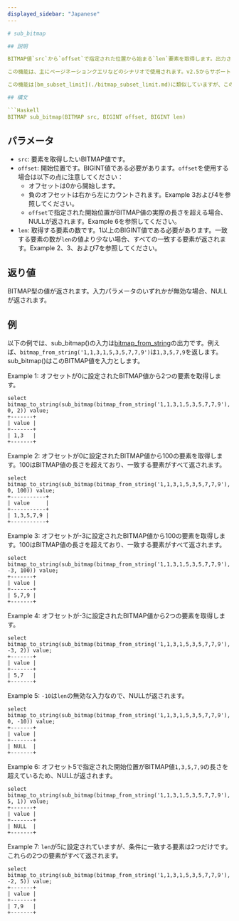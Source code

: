 ```yaml
---
displayed_sidebar: "Japanese"
---

# sub_bitmap

## 説明

BITMAP値`src`から`offset`で指定された位置から始まる`len`要素を取得します。出力される要素は、`src`のサブセットです。

この機能は、主にページネーションクエリなどのシナリオで使用されます。v2.5からサポートされています。

この機能は[bm_subset_limit](./bitmap_subset_limit.md)に類似していますが、この機能はオフセットから要素を取得するのに対し、bitmap_subset_limitは要素値（`start_range`）から要素を取得します。

## 構文

```Haskell
BITMAP sub_bitmap(BITMAP src, BIGINT offset, BIGINT len)
```

## パラメータ

- `src`: 要素を取得したいBITMAP値です。
- `offset`: 開始位置です。BIGINT値である必要があります。`offset`を使用する場合は以下の点に注意してください：
  - オフセットは0から開始します。
  - 負のオフセットは右から左にカウントされます。Example 3および4を参照してください。
  - `offset`で指定された開始位置がBITMAP値の実際の長さを超える場合、NULLが返されます。Example 6を参照してください。
- `len`: 取得する要素の数です。1以上のBIGINT値である必要があります。一致する要素の数が`len`の値より少ない場合、すべての一致する要素が返されます。Example 2、3、および7を参照してください。

## 返り値

BITMAP型の値が返されます。入力パラメータのいずれかが無効な場合、NULLが返されます。

## 例

以下の例では、sub_bitmap()の入力は[bitmap_from_string](./bitmap_from_string.md)の出力です。例えば、`bitmap_from_string('1,1,3,1,5,3,5,7,7,9')`は`1,3,5,7,9`を返します。sub_bitmap()はこのBITMAP値を入力とします。

Example 1: オフセットが0に設定されたBITMAP値から2つの要素を取得します。

```Plaintext
select bitmap_to_string(sub_bitmap(bitmap_from_string('1,1,3,1,5,3,5,7,7,9'), 0, 2)) value;
+-------+
| value |
+-------+
| 1,3   |
+-------+
```

Example 2: オフセットが0に設定されたBITMAP値から100の要素を取得します。100はBITMAP値の長さを超えており、一致する要素がすべて返されます。

```Plaintext
select bitmap_to_string(sub_bitmap(bitmap_from_string('1,1,3,1,5,3,5,7,7,9'), 0, 100)) value;
+-----------+
| value     |
+-----------+
| 1,3,5,7,9 |
+-----------+
```

Example 3: オフセットが-3に設定されたBITMAP値から100の要素を取得します。100はBITMAP値の長さを超えており、一致する要素がすべて返されます。

```Plaintext
select bitmap_to_string(sub_bitmap(bitmap_from_string('1,1,3,1,5,3,5,7,7,9'), -3, 100)) value;
+-------+
| value |
+-------+
| 5,7,9 |
+-------+
```

Example 4: オフセットが-3に設定されたBITMAP値から2つの要素を取得します。

```Plaintext
select bitmap_to_string(sub_bitmap(bitmap_from_string('1,1,3,1,5,3,5,7,7,9'), -3, 2)) value;
+-------+
| value |
+-------+
| 5,7   |
+-------+
```

Example 5: `-10`は`len`の無効な入力なので、NULLが返されます。

```Plaintext
select bitmap_to_string(sub_bitmap(bitmap_from_string('1,1,3,1,5,3,5,7,7,9'), 0, -10)) value;
+-------+
| value |
+-------+
| NULL  |
+-------+
```

Example 6: オフセット5で指定された開始位置がBITMAP値`1,3,5,7,9`の長さを超えているため、NULLが返されます。

```Plain
select bitmap_to_string(sub_bitmap(bitmap_from_string('1,1,3,1,5,3,5,7,7,9'), 5, 1)) value;
+-------+
| value |
+-------+
| NULL  |
+-------+
```

Example 7: `len`が5に設定されていますが、条件に一致する要素は2つだけです。これらの2つの要素がすべて返されます。

```Plain
select bitmap_to_string(sub_bitmap(bitmap_from_string('1,1,3,1,5,3,5,7,7,9'), -2, 5)) value;
+-------+
| value |
+-------+
| 7,9   |
+-------+
```